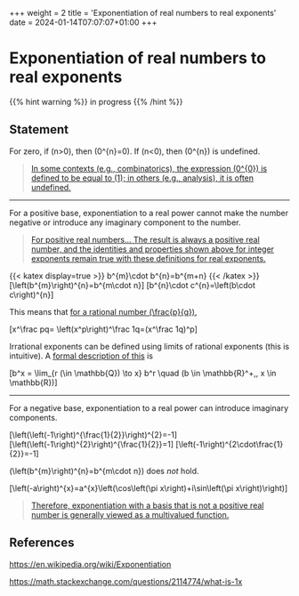 +++
weight = 2
title = 'Exponentiation of real numbers to real exponents'
date = 2024-01-14T07:07:07+01:00
+++

# Exponentiation of real numbers to real exponents

{{% hint warning %}}
in progress
{{% /hint %}}

## Statement

For zero, if \(n>0\), then \(0^{n}=0\). If \(n<0\), then \(0^{n}\) is undefined.

> [In some contexts (e.g., combinatorics), the expression \(0^{0}\) is defined to be equal to \(1\); in others (e.g., analysis), it is often undefined.](https://en.wikipedia.org/wiki/Exponentiation#Powers_of_zero)

---

For a positive base, exponentiation to a real power cannot make the number negative or introduce any imaginary component to the number.

> [For positive real numbers... The result is always a positive real number, and the identities and properties shown above for integer exponents remain true with these definitions for real exponents.](https://en.wikipedia.org/wiki/Exponentiation)

{{< katex display=true >}}
b^{m}\cdot b^{n}=b^{m+n}
{{< /katex >}}
\[\left(b^{m}\right)^{n}=b^{m\cdot n}\]
\[b^{n}\cdot c^{n}=\left(b\cdot c\right)^{n}\]

This means that [for a rational number \(\frac{p}{q}\)](https://en.wikipedia.org/wiki/Exponentiation#Rational_exponents),

\[x^\frac pq= \left(x^p\right)^\frac 1q=(x^\frac 1q)^p\]

Irrational exponents can be defined using limits of rational exponents (this is intuitive). A [formal description of this](https://en.wikipedia.org/wiki/Exponentiation#Limits_of_rational_exponents) is

\[b^x = \lim_{r (\in \mathbb{Q}) \to x} b^r \quad (b \in \mathbb{R}^+,\, x \in \mathbb{R})\]

---

For a negative base, exponentiation to a real power can introduce imaginary components.

\[\left(\left(-1\right)^{\frac{1}{2}}\right)^{2}=-1\]
\[\left(\left(-1\right)^{2}\right)^{\frac{1}{2}}=1\]
\[\left(-1\right)^{2\cdot\frac{1}{2}}=-1\]

\(\left(b^{m}\right)^{n}=b^{m\cdot n}\) does *not* hold.

\[\left(-a\right)^{x}=a^{x}\left(\cos\left(\pi x\right)+i\sin\left(\pi x\right)\right)\]

> [Therefore, exponentiation with a basis that is not a positive real number is generally viewed as a multivalued function.](https://en.wikipedia.org/wiki/Exponentiation)

## References

https://en.wikipedia.org/wiki/Exponentiation

https://math.stackexchange.com/questions/2114774/what-is-1x